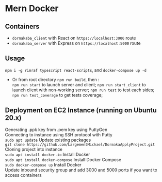 # Mern Docker

## Containers

* `dormakaba_client` with React on `https://localhost:3000` route
* `dormakaba_server` with Express on `https://localhost:5000` route

## Usage

`npm i -g rimraf typescript react-scripts`, and `docker-compose up -d`
* Or from root directory
`npm run build`, then :  
`npm run start` to launch server and client;
`npm run start_client` to launch client with non-working server;
`npm run test` to test each sides;
`npm run test_coverage` to get tests coverage;

## Deployment on EC2 Instance (running on Ubuntu 20.x)

Generating .ppk key from .pem key using PuttyGen<br>
Connecting to instance using SSH protocol with Putty<br>
`sudo apt update` Update existing packages<br>
`git clone https://github.com/LargementMickael/DormakaApplyProject.git` Cloning project into instance<br>
`sudo apt install docker.io` Install Docker<br>
`sudo apt install docker-compose` Install Docker Compose<br>
`sudo docker-compose up` Install Docker<br>
Update inbound security group and add 3000 and 5000 ports if you want to access containers<br>